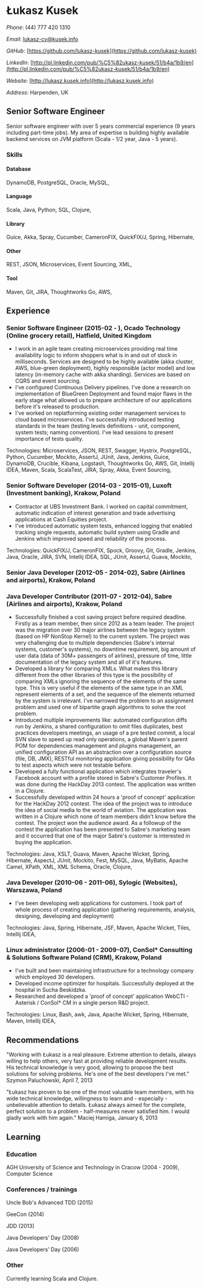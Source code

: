 # Łukasz Kusek

*Phone*: (44) 777 420 1310

*Email*: lukasz-cv@kusek.info

*GitHub*: [https://github.com/lukasz-kusek](https://github.com/lukasz-kusek)

*LinkedIn*: [http://pl.linkedin.com/pub/%C5%82ukasz-kusek/51/b4a/1b9/en](http://pl.linkedin.com/pub/%C5%82ukasz-kusek/51/b4a/1b9/en)

*Website*: [http://lukasz.kusek.info](http://lukasz.kusek.info)

*Address*: Harpenden, UK

## Senior Software Engineer

Senior software engineer with over 5 years commercial experience (9 years including part-time jobs). My area of expertise is building highly available backend services on JVM platform (Scala - 1/2 year, Java - 5 years).

### Skills

#### Database
DynamoDB, PostgreSQL, Oracle, MySQL, 

#### Language
Scala, Java, Python, SQL, Clojure, 

#### Library
Guice, Akka, Spray, Cucumber, CameronFIX, QuickFIX/J, Spring, Hibernate, 

#### Other
REST, JSON, Microservices, Event Sourcing, XML, 

#### Tool
Maven, Git, JIRA, Thoughtworks Go, AWS, 


## Experience

### Senior Software Engineer (2015-02 - ), Ocado Technology (Online grocery retail), Hatfield, United Kingdom
* I work in an agile team creating microservices providing real time availability logic to inform shoppers what is in and out of stock in milliseconds. Services are designed to be highly available (akka cluster, AWS, blue-green deployment), highly responsible (actor model) and low latency (in-memory cache with akka sharding). Services are based on CQRS and event sourcing.
* I've configured Continuous Delivery pipelines. I've done a research on implementation of BlueGreen Deployment and found major flaws in the early stage what allowed us to prepare architecture of our applications before it's released to production.
* I've worked on replatforming existing order management services to cloud based microservices. I've successfully introduced testing standards in the team (testing levels definitions - unit, component, system tests; naming convention). I've lead sessions to present importance of tests quality.

Technologies: Microservices, JSON, REST, Swagger, Hystrix, PostgreSQL, Python, Cucumber, Mockito, AssertJ, JUnit, Java, Jenkins, Guice, DynamoDB, Crucible, Kibana, Logstash, Thoughtworks Go, AWS, Git, Intellij IDEA, Maven, Scala, ScalaTest, JIRA, Spray, Akka, Event Sourcing, 

### Senior Software Developer (2014-03 - 2015-01), Luxoft (Investment banking), Krakow, Poland
* Contractor at UBS Investment Bank. I worked on capital commitment, automatic indication of interest generation and trade advertising applications at Cash Equities project.
* I've introduced automatic system tests, enhanced logging that enabled tracking single requests, automatic build system using Gradle and Jenkins which improved speed and reliability of the process.

Technologies: QuickFIX/J, CameronFIX, Spock, Groovy, Git, Gradle, Jenkins, Java, Oracle, JIRA, SVN, Intellij IDEA, SQL, JUnit, AssertJ, Guava, Mockito, 

### Senior Java Developer (2012-05 - 2014-02), Sabre (Airlines and airports), Krakow, Poland
### Java Developer Contributor (2011-07 - 2012-04), Sabre (Airlines and airports), Krakow, Poland
* Successfully finished a cost saving project before required deadline. Firstly as a team member, then since 2012 as a team leader. The project was the migration over 30 major airlines between the legacy system (based on HP NonStop Kernel) to the current system. The project was very challenging due to multiple dependencies (Sabre's internal systems, customer's systems), no downtime requirement, big amount of user data (data of 30M+ passengers of airlines), pressure of time, little documentation of the legacy system and all of it's features.
* Developed a library for comparing XMLs. What makes this library different from the other libraries of this type is the possibility of comparing XMLs ignoring the sequence of the elements of the same type. This is very useful if the elements of the same type in an XML represent elements of a set, and the sequence of the elements returned by the system is irrelevant. I've narrowed the problem to an assignment problem and used one of bipartite graph algorithms to solve the root problem.
* Introduced multiple improvements like: automated configuration diffs run by Jenkins, a shared configuration to omit files duplicates, best practices developers meetings, an usage of a pre tested commit, a local SVN slave to speed up read only operations, a global Maven's parent POM for dependencies management and plugins management, an unified configuration API as an abstraction over a configuration source (file, DB, JMX), RESTful monitoring application giving possibility for QAs to test aspects which were not testable before.
* Developed a fully functional application which integrates traveler's Facebook account with a profile stored in Sabre's Customer Profiles. It was done during the HackDay 2013 contest. The application was written in a Clojure.
* Successfully developed within 24 hours a 'proof of concept' application for the HackDay 2012 contest. The idea of the project was to introduce the idea of social media to the world of aviation. The application was written in a Clojure which none of team members didn't know before the contest. The project won the audience award. As a followup of the contest the application has been presented to Sabre's marketing team and it occurred that one of the major Sabre's customer is interested in buying the application.

Technologies: Java, XSLT, Guava, Maven, Apache Wicket, Spring, Hibernate, AspectJ, JUnit, Mockito, Fest, MySQL, Java, MyBatis, Apache Camel, XPath, XML, XML Schema, Oracle, Clojure, 

### Java Developer (2010-06 - 2011-06), Sylogic (Websites), Warszawa, Poland
* I've been developing web applications for customers. I took part of whole process of creating application (gathering requirements, analysis, designing, developing and deployment)

Technologies: Java, Spring, Hibernate, JSF, Maven, Apache Wicket, Tiles, Intellij IDEA, 

### Linux administrator (2006-01 - 2009-07), ConSol* Consulting &amp; Solutions Software Poland (CRM), Krakow, Poland
* I've built and been maintaining infrastructure for a technology company which employed 30 developers.
* Developed income optimizer for hospitals. Successfully deployed at the hospital in Sucha Beskidzka.
* Researched and developed a 'proof of concept' application WebCTI - Asterisk / ConSol* CM in a single person R&amp;D project.

Technologies: Linux, Bash, awk, Java, Apache Wicket, Spring, Hibernate, Maven, Intellij IDEA, 


## Recommendations
"Working with Łukasz is a real pleasure. Extreme attention to details, always willing to help others, very fast at providing reliable development results. His technical knowledge is very good, allowing to propose the best solutions for solving problems. He's one of the best developers I've met."
Szymon Paluchowski, April 7, 2013

"Łukasz has proven to be one of the most valuable team members, with his wide technical knowledge, willingness to learn and - especially - unbelievable attention to details. Łukasz always aimed for the complete, perfect solution to a problem - half-measures never satisfied him. I would gladly work with him again."
Maciej Hamiga, January 6, 2013


## Learning

### Education

AGH University of Science and Technology in Cracow (2004 - 2009), Computer Science


### Conferences / trainings

Uncle Bob's Advanced TDD (2015)

GeeCon (2014)

JDD (2013)

Java Developers’ Day (2008)

Java Developers’ Day (2006)


### Other

Currently learning Scala and Clojure.
